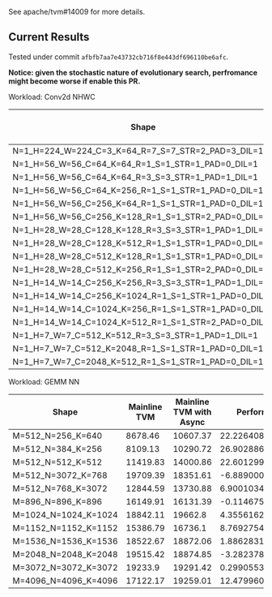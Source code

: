 See apache/tvm#14009 for more details.

## Current Results

Tested under commit `afbfb7aa7e43732cb716f8e443df696110be6afc`.

**Notice: given the stochastic nature of evolutionary search, perfromance might become worse if enable this PR.**

Workload: Conv2d NHWC

|Shape|Mainline TVM|Mainline TVM with Async|Performance Boost|
|-|-|-|-|
|N=1_H=224_W=224_C=3_K=64_R=7_S=7_STR=2_PAD=3_DIL=1|13838.05219|14687.89452|6.141343581679319%|
|N=1_H=56_W=56_C=64_K=64_R=1_S=1_STR=1_PAD=0_DIL=1|5398.305085|5613.892553|3.9936140067192905%|
|N=1_H=56_W=56_C=64_K=64_R=3_S=3_STR=1_PAD=1_DIL=1|11652.96825|13157.88249|12.91442839038028%|
|N=1_H=56_W=56_C=64_K=256_R=1_S=1_STR=1_PAD=0_DIL=1|10638.8309|11674.68499|9.736540600527816%|
|N=1_H=56_W=56_C=256_K=64_R=1_S=1_STR=1_PAD=0_DIL=1|8692.32829|9469.264089|8.938178277203573%|
|N=1_H=56_W=56_C=256_K=128_R=1_S=1_STR=2_PAD=0_DIL=1|4685.767442|5698.19634|21.606469175684712%|
|N=1_H=28_W=28_C=128_K=128_R=3_S=3_STR=1_PAD=1_DIL=1|9872.787087|10404.60405|5.38669535070061%|
|N=1_H=28_W=28_C=128_K=512_R=1_S=1_STR=1_PAD=0_DIL=1|9974.281496|10073.31657|0.9929043414276753%|
|N=1_H=28_W=28_C=512_K=128_R=1_S=1_STR=1_PAD=0_DIL=1|7075.866932|8564.572712|21.039199780135142%|
|N=1_H=28_W=28_C=512_K=256_R=1_S=1_STR=2_PAD=0_DIL=1|3648.330914|4021.923142|10.240086132713124%|
|N=1_H=14_W=14_C=256_K=256_R=3_S=3_STR=1_PAD=1_DIL=1|8192.954618|9160.182054|11.805599824451525%|
|N=1_H=14_W=14_C=256_K=1024_R=1_S=1_STR=1_PAD=0_DIL=1|8008.870153|9362.825279|16.90569456283206%|
|N=1_H=14_W=14_C=1024_K=256_R=1_S=1_STR=1_PAD=0_DIL=1|5210.062241|6051.208379|16.144646629759908%|
|N=1_H=14_W=14_C=1024_K=512_R=1_S=1_STR=2_PAD=0_DIL=1|2550.787202|3587.902938|40.65865373586739%|
|N=1_H=7_W=7_C=512_K=512_R=3_S=3_STR=1_PAD=1_DIL=1|4350.626084|5432.788068|24.873706981617943%|
|N=1_H=7_W=7_C=512_K=2048_R=1_S=1_STR=1_PAD=0_DIL=1|6672.068026|7663.725217|14.862815953549454%|
|N=1_H=7_W=7_C=2048_K=512_R=1_S=1_STR=1_PAD=0_DIL=1|3142.564263|4297.988014|36.766909259541826%|

Workload: GEMM NN

|Shape|Mainline TVM|Mainline TVM with Async|Performance Boost|
|-|-|-|-|
|M=512_N=256_K=640|8678.46|10607.37|22.226408832903555%|
|M=512_N=384_K=256|8109.13|10290.72|26.902886006267003%|
|M=512_N=512_K=512|11419.83|14000.86|22.601299669084398%|
|M=512_N=3072_K=768|19709.39|18351.61|-6.8890006235606425%|
|M=512_N=768_K=3072|12844.59|13730.88|6.90010346768561%|
|M=896_N=896_K=896|16149.91|16131.39|-0.11467556165947945%|
|M=1024_N=1024_K=1024|18842.11|19662.8|4.355616223448428%|
|M=1152_N=1152_K=1152|15386.79|16736.1|8.769275462913303%|
|M=1536_N=1536_K=1536|18522.67|18872.06|1.88628313304725%|
|M=2048_N=2048_K=2048|19515.42|18874.85|-3.282378754851291%|
|M=3072_N=3072_K=3072|19233.9|19291.42|0.2990553137948975%|
|M=4096_N=4096_K=4096|17122.17|19259.01|12.479960191961652%|